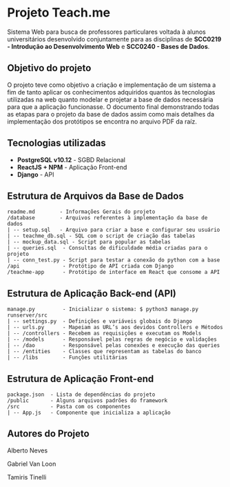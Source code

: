 # Projeto Teach.me

Sistema Web para busca de professores particulares voltada à alunos universitários desenvolvido conjuntamente para as disciplinas de **SCC0219 - Introdução ao Desenvolvimento Web** e **SCC0240 - Bases de Dados**.

## Objetivo do projeto

O projeto teve como objetivo a criação e implementação de um sistema a fim de tanto aplicar os conhecimentos adquiridos quantos às tecnologias utilizadas na web quanto modelar e projetar a base de dados necessária para que a aplicação funcionasse. O documento final demonstrando todas as etapas para o projeto da base de dados assim como mais detalhes da implementação dos protótipos se encontra no arquivo PDF da raíz.

## Tecnologias utilizadas

- **PostgreSQL v10.12** - SGBD Relacional
- **ReactJS + NPM**     - Aplicação Front-end
- **Django**            - API

## Estrutura de Arquivos da Base de Dados

```
readme.md        - Informações Gerais do projeto
/database        - Arquivos referentes à implementação da base de dados
| -- setup.sql   - Arquivo para criar a base e configurar seu usuário
| -- teachme_db.sql - SQL com o script de criação das tabelas
| -- mockup_data.sql - Script para popular as tabelas
| -- queries.sql  - Consultas de dificuldade média criadas para o projeto
| -- conn_test.py - Script para testar a conexão do python com a base
/api              - Protótipo de API criada com Django
/teachme-app      - Protótipo de interface em React que consome a API
```

## Estrutura de Aplicação Back-end (API)

```
manage.py         ​- Inicializar o sistema: $ python3 manage.py runserver/src
| -- settings.py  ​- Definições e variáveis globais do Django
| -- urls.py​      - Mapeiam as URL’s aos devidos Controllers e Métodos
| -- /controllers ​- ​Recebem as requisições e executam os Models
| -- /models      ​- Responsável pelas regras de negócio e validações
| -- /dao         ​- Responsável pelas conexões e execução das queries
| -- /entities    ​- Classes que representam as tabelas do banco
| -- /libs        ​- Funções utilitárias
```

## Estrutura de Aplicação Front-end

```
package.json  ​- Lista de dependências do projeto
/public       ​- Alguns arquivos padrões do framework
/src          ​- Pasta com os componentes
| -- App.js   ​- Componente que inicializa a aplicação
```

## Autores do Projeto

Alberto Neves

Gabriel Van Loon

Tamiris Tinelli

